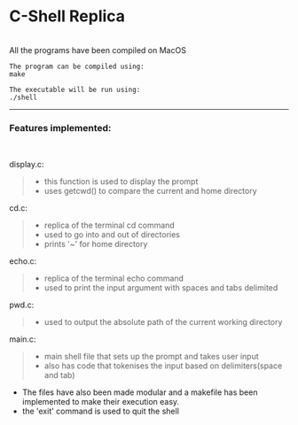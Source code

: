 <h1>C-Shell Replica</h1><br>
All the programs have been compiled on MacOS

```
The program can be compiled using:
make

The executable will be run using:
./shell
```

***************************************

<h3>Features implemented:</h3><br>

display.c:
>- this function is used to display the prompt
>- uses getcwd() to compare the current and home directory

cd.c:
>- replica of the terminal cd command
>- used to go into and out of directories 
>- prints '~' for home directory

echo.c:
>- replica of the terminal echo command
>- used to print the input argument with spaces and tabs delimited

pwd.c:
>- used to output the absolute path of the current working directory

main.c:
>- main shell file that sets up the prompt and takes user input
>- also has code that tokenises the input based on delimiters(space and tab)


- The files have also been made modular and a makefile has been implemented to make their execution easy.
- the 'exit' command is used to quit the shell
